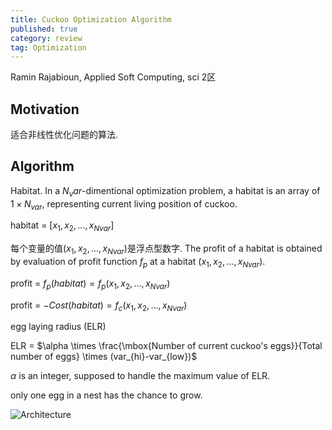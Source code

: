 ```yaml
---
title: Cuckoo Optimization Algorithm
published: true
category: review
tag: Optimization
---
```


Ramin Rajabioun, Applied Soft Computing, sci 2区

## Motivation

适合非线性优化问题的算法.

## Algorithm

Habitat. In a $N_var$-dimentional optimization problem, a habitat is an array of $1\times N_{var}$, representing current living position of cuckoo.

habitat = [$x_1, x_2, ..., x_{Nvar}$]

每个变量的值($x_1, x_2, ..., x_{Nvar}$)是浮点型数字. The profit of a habitat is obtained by evaluation of profit function $f_p$ at a habitat ($x_1, x_2, ..., x_{Nvar}$).

profit = $f_p(habitat)=f_p(x_1, x_2, ..., x_{Nvar})$

profit = $-Cost(habitat)=f_c(x_1, x_2, ..., x_{Nvar})$

egg laying radius (ELR)

ELR = $\alpha \times \frac{\mbox{Number of current cuckoo's eggs}}{Total number of eggs} \times (var_{hi}-var_{low})$

$\alpha$ is an integer, supposed to handle the maximum value of ELR.

only one egg in a nest has the chance to grow.

![Architecture](http://plusnet.cn/assets/include/cuckoo_algorithm.png)
